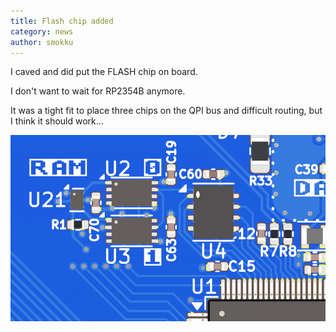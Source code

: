 ```yaml
---
title: Flash chip added
category: news
author: smokku
---
```


I caved and did put the FLASH chip on board.

I don't want to wait for RP2354B anymore.

It was a tight fit to place three chips on the QPI bus and difficult routing, but I think it should work…

![Flash + 2x PSRAM on bus](/media/2025-05-31_flash-chip.png)
